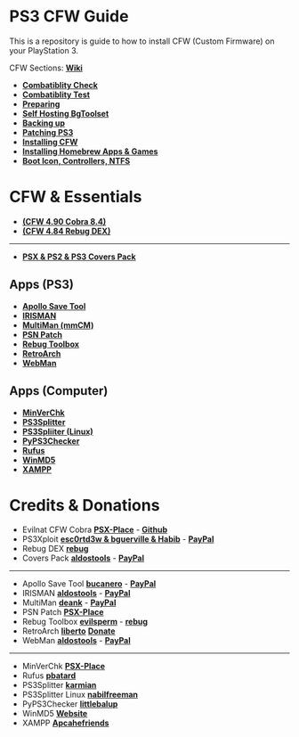 # PS3 CFW Guide
This is a repository is guide to how to install CFW (Custom Firmware) on your PlayStation 3.

CFW Sections: **[Wiki](https://github.com/ZHassanQ/PS3-CFW-Guide/wiki/Home)**

- **[Combatiblity Check](https://github.com/ZHassanQ/PS3-CFW-Guide/wiki/1.-Compatibility-Check)**
- **[Combatiblity Test](https://github.com/ZHassanQ/PS3-CFW-Guide/wiki/2.-Compatibility-Test)**
- **[Preparing](https://github.com/ZHassanQ/PS3-CFW-Guide/wiki/3.-Preparing)**
- **[Self Hosting BgToolset](https://github.com/ZHassanQ/PS3-CFW-Guide/wiki/4.-Self-Hosting-BgToolset)**
- **[Backing up](https://github.com/ZHassanQ/PS3-CFW-Guide/wiki/5.-Backing-Up)**
- **[Patching PS3](https://github.com/ZHassanQ/PS3-CFW-Guide/wiki/6.-Patching-PS3)**
- **[Installing CFW](https://github.com/ZHassanQ/PS3-CFW-Guide/wiki/7.-Installing-CFW)**
- **[Installing Homebrew Apps & Games](https://github.com/ZHassanQ/PS3-CFW-Guide/wiki/8.-Installing-Homebrew-Apps-&-Games)**
- **[Boot Icon, Controllers, NTFS](https://github.com/ZHassanQ/PS3-CFW-Guide/wiki/9.-Boot-Icon,-Controllers,-NTFS)**


# CFW & Essentials

- **[(CFW 4.90 Cobra 8.4)](https://www.psx-place.com/threads/cfw-4-90-evilnat-cobra-8-4-cex-dex-pex-d-pex.39743/)**
- **[(CFW 4.84 Rebug DEX)](https://rebug.me/official-rebug-4-84-2-rex-d-rex-cobra-8-1-toolbox-2-03-02-mar-29th-2019/)**

---

- **[PSX & PS2 & PS3 Covers Pack](https://github.com/aldostools/Resources/)**


## Apps (PS3)

- **[Apollo Save Tool](https://github.com/bucanero/apollo-ps3)**
- **[IRISMAN](https://github.com/aldostools/IRISMAN)**
- **[MultiMan (mmCM)](https://store.brewology.com/multiman.php)**
- **[PSN Patch](http://www.psx-place.com/forum/psnpatch/psnpatch-information-releases-125.html)**
- **[Rebug Toolbox](https://github.com/evilsperm/Rebug-Toolbox)**
- **[RetroArch](https://xbins.org/libretro/)**
- **[WebMan](https://github.com/aldostools/webMAN-MOD)**

## Apps (Computer)

- **[MinVerChk](https://www.psx-place.com/resources/minverchk-minimum-version-checker.610/)**
- **[PS3Splitter](http://karmian.org/projects/ps3splitter)**
- **[PS3Spliiter (Linux)](https://gist.github.com/nabilfreeman/ecc984a40af8632b360453389e784cac)**
- **[PyPS3Checker](https://github.com/littlebalup)**
- **[Rufus](https://rufus.ie/en/)**
- **[WinMD5](https://www.psx-place.com/threads/hfw-4-89-1-hybrid-firmware-official-release.37319/)**
- **[XAMPP](https://www.apachefriends.org/)**


# Credits & Donations

- Evilnat CFW Cobra **[PSX-Place](https://www.psx-place.com/members/evilnat.76/)** - **[Github](https://github.com/Evilnat)**
- PS3Xploit **[esc0rtd3w & bguerville & Habib](https://github.com/PS3Xploit)** - **[PayPal](https://www.paypal.me/nopsn)**
- Rebug DEX **[rebug](https://rebug.me/)**
- Covers Pack **[aldostools](https://github.com/aldostools)** - **[PayPal](https://www.paypal.com/donate/?hosted_button_id=HCYZ9AM3JUB78)**
---

- Apollo Save Tool **[bucanero](https://github.com/bucanero)** - **[PayPal](https://www.paypal.me/bucanerodev)**
- IRISMAN **[aldostools](https://github.com/aldostools)** - **[PayPal](https://www.paypal.com/donate/?hosted_button_id=HCYZ9AM3JUB78)**
- MultiMan **[deank](http://multiman.deanbg.com/)** - **[PayPal](https://www.paypal.com/paypalme/webplugins)**
- PSN Patch **[PSX-Place](http://www.psx-place.com/forum/psnpatch/psnpatch-information-releases-125.html)**
- Rebug Toolbox **[evilsperm](https://github.com/evilsperm/)** - **[rebug](https://rebug.me/)**
- RetroArch **[liberto](https://www.libretro.com/index.php/home-2/)** **[Donate](https://www.retroarch.com/index.php?page=donate)**
- WebMan **[aldostools](https://github.com/aldostools)** - **[PayPal](https://www.paypal.com/donate/?hosted_button_id=HCYZ9AM3JUB78)**

---

- MinVerChk **[PSX-Place](https://www.psx-place.com/resources/minverchk-minimum-version-checker.610/)**
- Rufus **[pbatard](https://github.com/pbatard)**
- PS3Splitter **[karmian](http://karmian.org)**
- PS3Splitter Linux **[nabilfreeman](https://gist.github.com/nabilfreeman)**
- PyPS3Checker **[littlebalup](https://github.com/littlebalup)**
- WinMD5 **[Website](https://www.winmd5.com/)**
- XAMPP **[Apcahefriends](https://www.apachefriends.org/)**
